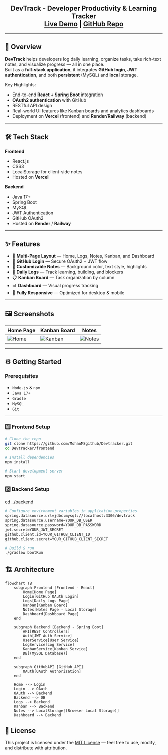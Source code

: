 <h2 align="center">
  DevTrack - Developer Productivity & Learning Tracker<br/>
  <a href="https://devtrack-nine.vercel.app/" target="_blank">Live Demo</a> |
  <a href="https://github.com/MohanMSgithub/Devtracker" target="_blank">GitHub Repo</a>
</h2>

---

## 🚀 Overview
**DevTrack** helps developers log daily learning, organize tasks, take rich-text notes, and visualize progress — all in one place.  
Built as a **full-stack application**, it integrates **GitHub login**, **JWT authentication**, and both **persistent** (MySQL) and **local** storage.

Key Highlights:
- End-to-end **React + Spring Boot** integration
- **OAuth2 authentication** with GitHub
- RESTful API design
- Real-world UI features like Kanban boards and analytics dashboards
- Deployment on **Vercel** (frontend) and **Render/Railway** (backend)

---

## 🛠 Tech Stack
**Frontend**
- React.js
- CSS3
- LocalStorage for client-side notes
- Hosted on **Vercel**

**Backend**
- Java 17+
- Spring Boot
- MySQL
- JWT Authentication
- GitHub OAuth2
- Hosted on **Render** / **Railway**

---

## ✨ Features
- 📖 **Multi-Page Layout** — Home, Logs, Notes, Kanban, and Dashboard
- 🔐 **GitHub Login** — Secure OAuth2 + JWT flow
- 📝 **Customizable Notes** — Background color, text style, highlights
- 📅 **Daily Logs** — Track learning, building, and blockers
- 📋 **Kanban Board** — Task organization by column
- 📊 **Dashboard** — Visual progress tracking
- 📱 **Fully Responsive** — Optimized for desktop & mobile

---

## 🖼 Screenshots
| Home Page | Kanban Board | Notes |
|-----------|--------------|-------|
| ![Home](screenshots/home.png) | ![Kanban](screenshots/kanban.png) | ![Notes](screenshots/notes.png) |

---

## ⚙️ Getting Started

### Prerequisites
- `Node.js` & `npm`
- `Java 17+`
- `Gradle`
- `MySQL`
- `Git`

---

### 1️⃣ Frontend Setup
```bash
# Clone the repo
git clone https://github.com/MohanMSgithub/Devtracker.git
cd Devtracker/frontend

# Install dependencies
npm install

# Start development server
npm start
```
### 2️⃣ Backend Setup
cd ../backend
```bash
# Configure environment variables in application.properties
spring.datasource.url=jdbc:mysql://localhost:3306/devtrack
spring.datasource.username=YOUR_DB_USER
spring.datasource.password=YOUR_DB_PASSWORD
jwt.secret=YOUR_JWT_SECRET
github.client.id=YOUR_GITHUB_CLIENT_ID
github.client.secret=YOUR_GITHUB_CLIENT_SECRET

# Build & run
./gradlew bootRun
```

## 🏗 Architecture

```mermaid
flowchart TB
    subgraph Frontend [Frontend - React]
        Home[Home Page]
        Login[GitHub OAuth Login]
        Logs[Daily Logs Page]
        Kanban[Kanban Board]
        Notes[Notes Page - Local Storage]
        Dashboard[Dashboard Page]
    end

    subgraph Backend [Backend - Spring Boot]
        API[REST Controllers]
        Auth[JWT Auth Service]
        UserService[User Service]
        LogService[Log Service]
        KanbanService[Kanban Service]
        DB[(MySQL Database)]
    end

    subgraph GitHubAPI [GitHub API]
        OAuth[OAuth Authorization]
    end

    Home --> Login
    Login --> OAuth
    OAuth --> Backend
    Backend --> DB
    Logs --> Backend
    Kanban --> Backend
    Notes --> LocalStorage[(Browser Local Storage)]
    Dashboard --> Backend
```
## 📜 License
This project is licensed under the [MIT License](./LICENSE) — feel free to use, modify, and distribute with attribution.

